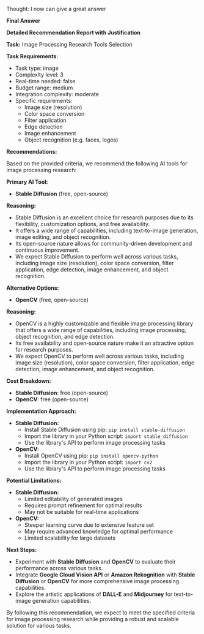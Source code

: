 Thought: I now can give a great answer

**Final Answer**

**Detailed Recommendation Report with Justification**

**Task:** Image Processing Research Tools Selection

**Task Requirements:**

* Task type: image
* Complexity level: 3
* Real-time needed: false
* Budget range: medium
* Integration complexity: moderate
* Specific requirements:
	+ Image size (resolution)
	+ Color space conversion
	+ Filter application
	+ Edge detection
	+ Image enhancement
	+ Object recognition (e.g. faces, logos)

**Recommendations:**

Based on the provided criteria, we recommend the following AI tools for image processing research:

**Primary AI Tool:**

* **Stable Diffusion** (free, open-source)

**Reasoning:**

* Stable Diffusion is an excellent choice for research purposes due to its flexibility, customization options, and free availability.
* It offers a wide range of capabilities, including text-to-image generation, image editing, and object recognition.
* Its open-source nature allows for community-driven development and continuous improvement.
* We expect Stable Diffusion to perform well across various tasks, including image size (resolution), color space conversion, filter application, edge detection, image enhancement, and object recognition.

**Alternative Options:**

* **OpenCV** (free, open-source)

**Reasoning:**

* OpenCV is a highly customizable and flexible image processing library that offers a wide range of capabilities, including image processing, object recognition, and edge detection.
* Its free availability and open-source nature make it an attractive option for research purposes.
* We expect OpenCV to perform well across various tasks, including image size (resolution), color space conversion, filter application, edge detection, image enhancement, and object recognition.

**Cost Breakdown:**

* **Stable Diffusion**: free (open-source)
* **OpenCV**: free (open-source)

**Implementation Approach:**

* **Stable Diffusion:**
	+ Install Stable Diffusion using pip: `pip install stable-diffusion`
	+ Import the library in your Python script: `import stable_diffusion`
	+ Use the library's API to perform image processing tasks
* **OpenCV:**
	+ Install OpenCV using pip: `pip install opencv-python`
	+ Import the library in your Python script: `import cv2`
	+ Use the library's API to perform image processing tasks

**Potential Limitations:**

* **Stable Diffusion:**
	+ Limited editability of generated images
	+ Requires prompt refinement for optimal results
	+ May not be suitable for real-time applications
* **OpenCV:**
	+ Steeper learning curve due to extensive feature set
	+ May require advanced knowledge for optimal performance
	+ Limited scalability for large datasets

**Next Steps:**

* Experiment with **Stable Diffusion** and **OpenCV** to evaluate their performance across various tasks.
* Integrate **Google Cloud Vision API** or **Amazon Rekognition** with **Stable Diffusion** or **OpenCV** for more comprehensive image processing capabilities.
* Explore the artistic applications of **DALL-E** and **Midjourney** for text-to-image generation capabilities.

By following this recommendation, we expect to meet the specified criteria for image processing research while providing a robust and scalable solution for various tasks.